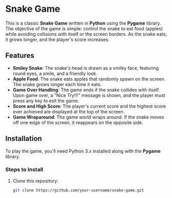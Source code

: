 # Snake Game

This is a classic **Snake Game** written in **Python** using the **Pygame** library. The objective of the game is simple: control the snake to eat food (apples) while avoiding collisions with itself or the screen borders. As the snake eats, it grows longer, and the player's score increases.

## Features

- **Smiley Snake**: The snake's head is drawn as a smiley face, featuring round eyes, a smile, and a friendly look.
- **Apple Food**: The snake eats apples that randomly spawn on the screen. The snake grows longer each time it eats.
- **Game Over Handling**: The game ends if the snake collides with itself. Upon game over, a "Nice Try!!!" message is shown, and the player must press any key to exit the game.
- **Score and High Score**: The player's current score and the highest score ever achieved are displayed at the top of the screen.
- **Game Wraparound**: The game world wraps around. If the snake moves off one edge of the screen, it reappears on the opposite side.

## Installation

To play the game, you'll need Python 3.x installed along with the **Pygame** library.

### Steps to Install

1. Clone this repository:
   ```bash
   git clone https://github.com/your-username/snake-game.git
